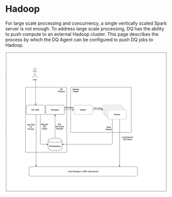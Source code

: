 # Hadoop

For large scale processing and concurrency, a single vertically scaled Spark server is not enough. To address large scale processing, DQ has the ability to push compute to an external Hadoop cluster. This page describes the process by which the DQ Agent can be configured to push DQ jobs to Hadoop.

![](<../../.gitbook/assets/Screenshot 2021-06-21 at 9.05.39 AM.png>)
